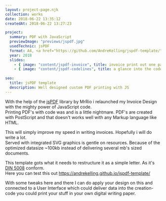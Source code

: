 ```yaml
---
layout: project-page.njk
collection: works
date: 2018-06-22 13:35:12
createdAt: 2018-06-22 13:27:23

project:
  summary: PDF with JavaScript
  previewImage: "previews/jspdf.jpg"
  usedTechnic: jsPDF
  format: A4, <a href="https://github.com/AndreKelling/jspdf-template/" rel="nofollow noreferrer noopener" target="_blank" title="go to github">on Github</a>
  year: 2018
  slides:
    - { image: "content/jspdf-invoice", title: invoice print out one page }
    - { image: "content/jspdf-codelines", title: a glance into the code }
    
seo:
  title: jsPDF template
  description: Well designed custom PDF printing with JS
---
```

With the help of the <a href="https://github.com/MrRio/jsPDF" rel="nofollow noreferrer noopener" target="_blank" title="JavaScript Library">jsPDF</a> library by MrRio i relaunched my Invoice Design with the mighty power of JavaScript code.<br />
Printing PDF's with code was and is a little nightmare. PDF's are created with PostScript and that doesn't works well with any Markup language like HTML.

This will simply improve my speed in writing invoices. Hopefully i will do write a lot.<br />
Served with integrated SVG graphics is gentle on resources. Because of the optimized datasize ~100kb instead of delivering several mb's sized documents.

This template gots what it needs to restructure it as a simple letter. As it's <a href="https://en.wikipedia.org/wiki/DIN_5008" rel="nofollow noreferrer noopener" target="_blank" title="DIN 5008 german letter standart">DIN 5008</a> conform.<br />
Here you can test this out <a href="https://andrekelling.github.io/jspdf-template/" rel="noreferrer noopener" target="_blank" title="to github page">https://andrekelling.github.io/jspdf-template/</a>

With some tweaks here and there I can do apply your design on this and connected to a User Interface which could deliver data into the creation-code you could print your stuff in your own digital writing paper.

